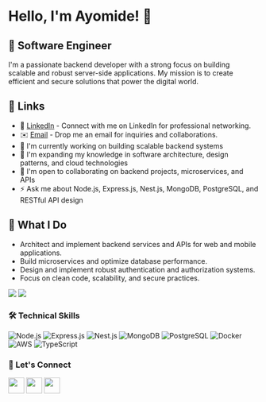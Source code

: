 # Hello, I'm Ayomide! 👋
## 🚀 Software Engineer
I'm a passionate backend developer with a strong focus on building scalable and robust server-side applications. My mission is to create efficient and secure solutions that power the digital world.

## 🔗 Links
* 🤝 [LinkedIn](https://www.linkedin.com/in/ayomide-sherif-72b035243) - Connect with me on LinkedIn for professional networking.
* ✉️ [Email](mailto:ayomidesherif2019@gmail.com) - Drop me an email for inquiries and collaborations.
* 🚀  I'm currently working on building scalable backend systems
* 🧠  I'm expanding my knowledge in software architecture, design patterns, and cloud technologies
* 🤝  I'm open to collaborating on backend projects, microservices, and APIs
* ⚡  Ask me about Node.js, Express.js, Nest.js, MongoDB, PostgreSQL, and RESTful API design

## 🌟 **What I Do**
- Architect and implement backend services and APIs for web and mobile applications.  
- Build microservices and optimize database performance.  
- Design and implement robust authentication and authorization systems.  
- Focus on clean code, scalability, and secure practices. 

<a href="https://x.com/iamayom93173603" target="_blank" rel="noreferrer"><img
src="https://img.shields.io/twitter/follow/iamayom93173603?logo=twitter&style=for-the-badge&color=f97316&labelColor=000000"
/></a>
<a href="https://www.github.com/Iamayomi" target="_blank" rel="noreferrer"><img
src="https://img.shields.io/github/followers/Iamayomi?logo=github&style=for-the-badge&color=f97316&labelColor=000000" /></a>


### 🛠️ Technical Skills

![Node.js](https://img.shields.io/badge/-Node.js-339933?style=flat-square&logo=node.js&logoColor=white)
![Express.js](https://img.shields.io/badge/-Express.js-000000?style=flat-square&logo=express&logoColor=white)
![Nest.js](https://img.shields.io/badge/-Nest.js-E0234E?style=flat-square&logo=nestjs&logoColor=white)
![MongoDB](https://img.shields.io/badge/-MongoDB-47A248?style=flat-square&logo=mongodb&logoColor=white)
![PostgreSQL](https://img.shields.io/badge/-PostgreSQL-336791?style=flat-square&logo=postgresql&logoColor=white)
![Docker](https://img.shields.io/badge/-Docker-2496ED?style=flat-square&logo=docker&logoColor=white)
![AWS](https://img.shields.io/badge/-AWS-232F3E?style=flat-square&logo=amazon-aws&logoColor=white)
![TypeScript](https://img.shields.io/badge/-TypeScript-3178C6?style=flat-square&logo=typescript&logoColor=white)

### 🔗 Let's Connect

<p align="left">
  <a href="https://www.linkedin.com/in/ayomide-amodu-72b035243" target="_blank" rel="noreferrer"><img src="https://raw.githubusercontent.com/danielcranney/readme-generator/main/public/icons/socials/linkedin.svg" width="32" height="32" /></a>
  <a href="https://www.github.com/Iamayomi" target="_blank" rel="noreferrer"><img src="https://raw.githubusercontent.com/danielcranney/readme-generator/main/public/icons/socials/github-dark.svg" width="32" height="32" /></a>
  <a href="https://www.twitter.com/your_twitter_handle" target="_blank" rel="noreferrer"><img src="https://raw.githubusercontent.com/danielcranney/readme-generator/main/public/icons/socials/twitter.svg" width="32" height="32" /></a>
</p>
